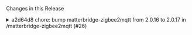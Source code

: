 Changes in this Release

<details><summary>a2d64d8 chore: bump matterbridge-zigbee2mqtt from 2.0.16 to 2.0.17 in /matterbridge-zigbee2mqtt (#26)</summary>
chore: bump matterbridge-zigbee2mqtt from 2.0.16 to 2.0.17 in /matterbridge-zigbee2mqtt (#26)

Bumps
[matterbridge-zigbee2mqtt](https://github.com/Luligu/matterbridge-zigbee2mqtt)
from 2.0.16 to 2.0.17.
<details>
<summary>Release notes</summary>
<p><em>Sourced from <a
href="https://github.com/Luligu/matterbridge-zigbee2mqtt/releases">matterbridge-zigbee2mqtt's
releases</a>.</em></p>
<blockquote>
<h2>Release 2.0.17</h2>
<h2>[2.0.17] - 2024-06-16</h2>
<h3>Fixed</h3>
<ul>
<li>[LevelControl]: Fixed the issue that caused LevelControl missing in
child endpoint (Thanks jpadie).</li>
</ul>
<h3>Added</h3>
<ul>
<li>[dependencies]: Update dependencies</li>
</ul>
<!-- raw HTML omitted -->
</blockquote>
</details>
<details>
<summary>Changelog</summary>
<p><em>Sourced from <a
href="https://github.com/Luligu/matterbridge-zigbee2mqtt/blob/main/CHANGELOG.md">matterbridge-zigbee2mqtt's
changelog</a>.</em></p>
<blockquote>
<h2>[2.0.17] - 2024-06-16</h2>
<h3>Fixed</h3>
<ul>
<li>[LevelControl]: Fixed the issue that caused LevelControl missing in
child endpoint (Thanks jpadie).</li>
</ul>
<h3>Added</h3>
<ul>
<li>[dependencies]: Update dependencies</li>
</ul>
<!-- raw HTML omitted -->
</blockquote>
</details>
<details>
<summary>Commits</summary>
<ul>
<li><a
href="https://github.com/Luligu/matterbridge-zigbee2mqtt/commit/dd8fdc2165a740f897fa87060c2e027b277e7f09"><code>dd8fdc2</code></a>
Merge pull request <a
href="https://redirect.github.com/Luligu/matterbridge-zigbee2mqtt/issues/26">#26</a>
from Luligu/dev</li>
<li><a
href="https://github.com/Luligu/matterbridge-zigbee2mqtt/commit/b31a8f7bf467a57675063b49242e29b323586bad"><code>b31a8f7</code></a>
Release 2.0.17</li>
<li><a
href="https://github.com/Luligu/matterbridge-zigbee2mqtt/commit/ad0e8e0918e026f29547a4b7fe12cfff2a14efe2"><code>ad0e8e0</code></a>
Update readme</li>
<li><a
href="https://github.com/Luligu/matterbridge-zigbee2mqtt/commit/1ef9536f14e0e23993c5f8b8e4eba17bf4d3a831"><code>1ef9536</code></a>
Fix issue causing LevelControl to be missing in child endpoints</li>
<li><a
href="https://github.com/Luligu/matterbridge-zigbee2mqtt/commit/00ff4abb91fd31176e9a43a33948b7ffec2d2bd7"><code>00ff4ab</code></a>
Fix LevelControl missing in child endpoints</li>
<li><a
href="https://github.com/Luligu/matterbridge-zigbee2mqtt/commit/0392a53d84c3a57151571b659458432bd853de71"><code>0392a53</code></a>
Fixed issue on LevelControl missing in child endpoints</li>
<li><a
href="https://github.com/Luligu/matterbridge-zigbee2mqtt/commit/31ac70029805be6c81b7e993d9e3c3e32d19d5d5"><code>31ac700</code></a>
chore: Update Docker badges in README.md</li>
<li><a
href="https://github.com/Luligu/matterbridge-zigbee2mqtt/commit/e8ee8185c3092528501685fbe481941f9f559f19"><code>e8ee818</code></a>
chore: Update .prettierignore to ignore HTML files</li>
<li><a
href="https://github.com/Luligu/matterbridge-zigbee2mqtt/commit/4b11164fc994a4c8ca043db50b506c30044a35d2"><code>4b11164</code></a>
Changed eslint@latest</li>
<li><a
href="https://github.com/Luligu/matterbridge-zigbee2mqtt/commit/8526a6e08a7e549bce127fea5fb2cd4139b35027"><code>8526a6e</code></a>
Change jest prettier</li>
<li>See full diff in <a
href="https://github.com/Luligu/matterbridge-zigbee2mqtt/compare/2.0.16...2.0.17">compare
view</a></li>
</ul>
</details>
<br />


[![Dependabot compatibility
score](https://dependabot-badges.githubapp.com/badges/compatibility_score?dependency-name=matterbridge-zigbee2mqtt&package-manager=npm_and_yarn&previous-version=2.0.16&new-version=2.0.17)](https://docs.github.com/en/github/managing-security-vulnerabilities/about-dependabot-security-updates#about-compatibility-scores)

Dependabot will resolve any conflicts with this PR as long as you don't
alter it yourself. You can also trigger a rebase manually by commenting
`@dependabot rebase`.

[//]: # (dependabot-automerge-start)
[//]: # (dependabot-automerge-end)

---

<details>
<summary>Dependabot commands and options</summary>
<br />

You can trigger Dependabot actions by commenting on this PR:
- `@dependabot rebase` will rebase this PR
- `@dependabot recreate` will recreate this PR, overwriting any edits
that have been made to it
- `@dependabot merge` will merge this PR after your CI passes on it
- `@dependabot squash and merge` will squash and merge this PR after
your CI passes on it
- `@dependabot cancel merge` will cancel a previously requested merge
and block automerging
- `@dependabot reopen` will reopen this PR if it is closed
- `@dependabot close` will close this PR and stop Dependabot recreating
it. You can achieve the same result by closing it manually
- `@dependabot show <dependency name> ignore conditions` will show all
of the ignore conditions of the specified dependency
- `@dependabot ignore this major version` will close this PR and stop
Dependabot creating any more for this major version (unless you reopen
the PR or upgrade to it yourself)
- `@dependabot ignore this minor version` will close this PR and stop
Dependabot creating any more for this minor version (unless you reopen
the PR or upgrade to it yourself)
- `@dependabot ignore this dependency` will close this PR and stop
Dependabot creating any more for this dependency (unless you reopen the
PR or upgrade to it yourself)


</details>

Signed-off-by: dependabot[bot] <support@github.com>
Co-authored-by: dependabot[bot] <49699333+dependabot[bot]@users.noreply.github.com></details>